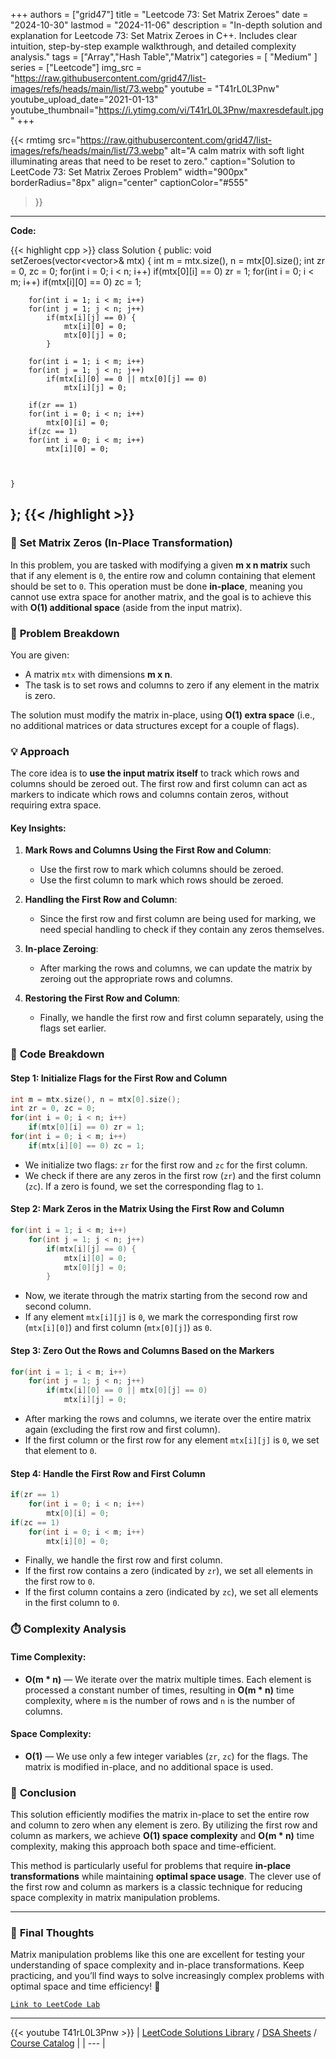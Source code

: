 
+++
authors = ["grid47"]
title = "Leetcode 73: Set Matrix Zeroes"
date = "2024-10-30"
lastmod = "2024-11-06"
description = "In-depth solution and explanation for Leetcode 73: Set Matrix Zeroes in C++. Includes clear intuition, step-by-step example walkthrough, and detailed complexity analysis."
tags = ["Array","Hash Table","Matrix"]
categories = [
    "Medium"
]
series = ["Leetcode"]
img_src = "https://raw.githubusercontent.com/grid47/list-images/refs/heads/main/list/73.webp"
youtube = "T41rL0L3Pnw"
youtube_upload_date="2021-01-13"
youtube_thumbnail="https://i.ytimg.com/vi/T41rL0L3Pnw/maxresdefault.jpg"
+++


{{< rmtimg 
    src="https://raw.githubusercontent.com/grid47/list-images/refs/heads/main/list/73.webp" 
    alt="A calm matrix with soft light illuminating areas that need to be reset to zero."
    caption="Solution to LeetCode 73: Set Matrix Zeroes Problem"
    width="900px"
    borderRadius="8px"
    align="center" 
    captionColor="#555"
>}}
---
**Code:**

{{< highlight cpp >}}
class Solution {
public:
    void setZeroes(vector<vector<int>>& mtx) {
        int m = mtx.size(), n = mtx[0].size();
        int zr = 0, zc = 0;
        for(int i = 0; i < n; i++)
            if(mtx[0][i] == 0) zr = 1;
        for(int i = 0; i < m; i++)
            if(mtx[i][0] == 0) zc = 1;        
        
        for(int i = 1; i < m; i++)
        for(int j = 1; j < n; j++)
            if(mtx[i][j] == 0) {
                mtx[i][0] = 0;
                mtx[0][j] = 0;
            }
        
        for(int i = 1; i < m; i++)
        for(int j = 1; j < n; j++)
            if(mtx[i][0] == 0 || mtx[0][j] == 0)
                mtx[i][j] = 0;
        
        if(zr == 1)
        for(int i = 0; i < n; i++)
            mtx[0][i] = 0;
        if(zc == 1)
        for(int i = 0; i < m; i++)
            mtx[i][0] = 0;        
            
        
        
    }
};
{{< /highlight >}}
---

### 🧩 **Set Matrix Zeros (In-Place Transformation)**

In this problem, you are tasked with modifying a given **m x n matrix** such that if any element is `0`, the entire row and column containing that element should be set to `0`. This operation must be done **in-place**, meaning you cannot use extra space for another matrix, and the goal is to achieve this with **O(1) additional space** (aside from the input matrix).

### 📝 **Problem Breakdown**

You are given:
- A matrix `mtx` with dimensions **m x n**.
- The task is to set rows and columns to zero if any element in the matrix is zero.

The solution must modify the matrix in-place, using **O(1) extra space** (i.e., no additional matrices or data structures except for a couple of flags).

### 💡 **Approach**

The core idea is to **use the input matrix itself** to track which rows and columns should be zeroed out. The first row and first column can act as markers to indicate which rows and columns contain zeros, without requiring extra space.

#### Key Insights:
1. **Mark Rows and Columns Using the First Row and Column**:
   - Use the first row to mark which columns should be zeroed.
   - Use the first column to mark which rows should be zeroed.

2. **Handling the First Row and Column**:
   - Since the first row and first column are being used for marking, we need special handling to check if they contain any zeros themselves.

3. **In-place Zeroing**:
   - After marking the rows and columns, we can update the matrix by zeroing out the appropriate rows and columns.

4. **Restoring the First Row and Column**:
   - Finally, we handle the first row and first column separately, using the flags set earlier.

### 🚀 **Code Breakdown**

#### Step 1: Initialize Flags for the First Row and Column

```cpp
int m = mtx.size(), n = mtx[0].size();
int zr = 0, zc = 0;
for(int i = 0; i < n; i++)
    if(mtx[0][i] == 0) zr = 1;
for(int i = 0; i < m; i++)
    if(mtx[i][0] == 0) zc = 1;
```

- We initialize two flags: `zr` for the first row and `zc` for the first column. 
- We check if there are any zeros in the first row (`zr`) and the first column (`zc`). If a zero is found, we set the corresponding flag to `1`.

#### Step 2: Mark Zeros in the Matrix Using the First Row and Column

```cpp
for(int i = 1; i < m; i++)
    for(int j = 1; j < n; j++)
        if(mtx[i][j] == 0) {
            mtx[i][0] = 0;
            mtx[0][j] = 0;
        }
```

- Now, we iterate through the matrix starting from the second row and second column. 
- If any element `mtx[i][j]` is `0`, we mark the corresponding first row (`mtx[i][0]`) and first column (`mtx[0][j]`) as `0`.

#### Step 3: Zero Out the Rows and Columns Based on the Markers

```cpp
for(int i = 1; i < m; i++)
    for(int j = 1; j < n; j++)
        if(mtx[i][0] == 0 || mtx[0][j] == 0)
            mtx[i][j] = 0;
```

- After marking the rows and columns, we iterate over the entire matrix again (excluding the first row and first column).
- If the first column or the first row for any element `mtx[i][j]` is `0`, we set that element to `0`.

#### Step 4: Handle the First Row and First Column

```cpp
if(zr == 1)
    for(int i = 0; i < n; i++)
        mtx[0][i] = 0;
if(zc == 1)
    for(int i = 0; i < m; i++)
        mtx[i][0] = 0;
```

- Finally, we handle the first row and first column.
- If the first row contains a zero (indicated by `zr`), we set all elements in the first row to `0`.
- If the first column contains a zero (indicated by `zc`), we set all elements in the first column to `0`.

### ⏱️ **Complexity Analysis**

#### Time Complexity:
- **O(m * n)** — We iterate over the matrix multiple times. Each element is processed a constant number of times, resulting in **O(m * n)** time complexity, where `m` is the number of rows and `n` is the number of columns.

#### Space Complexity:
- **O(1)** — We use only a few integer variables (`zr`, `zc`) for the flags. The matrix is modified in-place, and no additional space is used.

### 🎯 **Conclusion**

This solution efficiently modifies the matrix in-place to set the entire row and column to zero when any element is zero. By utilizing the first row and column as markers, we achieve **O(1) space complexity** and **O(m * n)** time complexity, making this approach both space and time-efficient.

This method is particularly useful for problems that require **in-place transformations** while maintaining **optimal space usage**. The clever use of the first row and column as markers is a classic technique for reducing space complexity in matrix manipulation problems.

---

### 🌟 **Final Thoughts**
Matrix manipulation problems like this one are excellent for testing your understanding of space complexity and in-place transformations. Keep practicing, and you’ll find ways to solve increasingly complex problems with optimal space and time efficiency! 🚀

[`Link to LeetCode Lab`](https://leetcode.com/problems/set-matrix-zeroes/description/)

---
{{< youtube T41rL0L3Pnw >}}
| [LeetCode Solutions Library](https://grid47.xyz/leetcode/) / [DSA Sheets](https://grid47.xyz/sheets/) / [Course Catalog](https://grid47.xyz/courses/) |
| --- |
